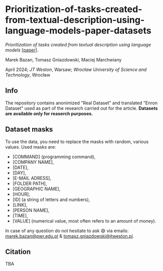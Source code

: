 # Prioritization-of-tasks-created-from-textual-description-using-language-models-paper-datasets
_Prioritization of tasks created from textual description using language models_ [[paper]()].

Marek Bazan, Tomasz Gniazdowski, Maciej Marchwiany

April 2024; _JT Weston_, Warsaw; _Wrocław University of Science and Technology_, Wrocław

## Info
The repository contains anonimized "Real Dataset" and translated "Enron Dataset" used as part of the research carried out for the article. __Datasets are available only for reaserch purposes.__

## Dataset masks
To use the data, you need to replace the masks with random, various values. Used masks are:
- [COMMAND] (programming command),
- [COMPANY NAME],
- [DATE],
- [DAY],
- [E-MAIL ADRESS],
- [FOLDER PATH],
- [GEOGRAPHIC NAME],
- [HOUR],
- [ID] (a string of letters and numbers),
- [LINK],
- [PERSON NAME],
- [TIME],
- [VALUE] (numerical value, most often refers to an amount of money).

In case of any question do not hesitate to ask 😄 via emails: marek.bazan@pwr.edu.pl & tomasz.gniazdowski@jtweston.pl.
## Citation
TBA
